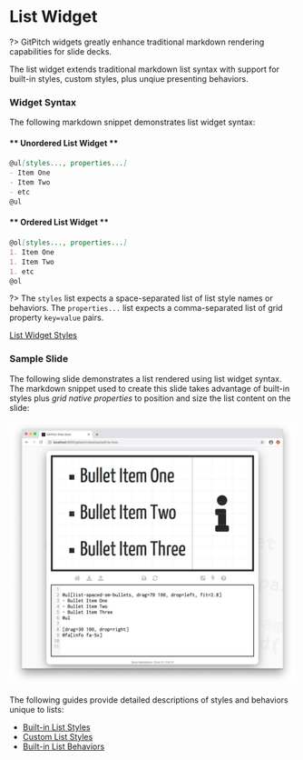 # List Widget

?> GitPitch widgets greatly enhance traditional markdown rendering capabilities for slide decks.

The list widget extends traditional markdown list syntax with support for built-in styles, custom styles, plus unqiue presenting behaviors.

### Widget Syntax

The following markdown snippet demonstrates list widget syntax:

<!-- tabs:start -->

#### ** Unordered List Widget **

```markdown
@ul[styles..., properties...]
- Item One
- Item Two
- etc
@ul
```

#### ** Ordered List Widget **

```markdown
@ol[styles..., properties...]
1. Item One
1. Item Two
1. etc
@ol
```
<!-- tabs:end -->


?> The `styles` list expects a space-separated list of list style names or behaviors. The `properties...` list expects a comma-separated list of grid property `key=value` pairs.

[List Widget Styles](../_snippets/list-properties.md ':include')

### Sample Slide

The following slide demonstrates a list rendered using list widget syntax. The markdown snippet used to create this slide takes advantage of built-in styles plus *grid native properties* to position and size the list content on the slide:

![Sample slide demonstrating the list widget](../_images/gitpitch-lists-widget.png)

The following guides provide detailed descriptions of styles and behaviors unique to lists:

- [Built-in List Styles](/lists/styles.md)
- [Custom List Styles](/lists/styles.md)
- [Built-in List Behaviors](/lists/behaviors.md) 

